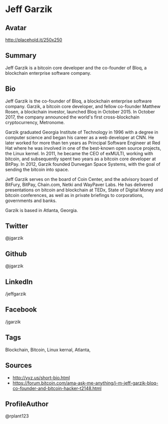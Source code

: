# Jeff Garzik

## Avatar
http://placehold.it/250x250

## Summary
Jeff Garzik is a bitcoin core developer and the co-founder of Bloq, a blockchain enterprise software company.

## Bio
Jeff Garzik is the co-founder of Bloq, a blockchain enterprise software company. Garzik, a bitcoin core developer, and fellow co-founder Matthew Rosen, a blockchain investor, launched Bloq in October 2015. In October 2017, the company announced the world's first cross-blockchain cryptocurrency, Metronome.

Garzik graduated Georgia Institute of Technology in 1996 with a degree in computer science and began his career as a web developer at CNN. He later worked for more than ten years as Principal Software Engineer at Red Hat where he was involved in one of the best-known open source projects, the Linux kernel.​ In 2011, he became the CEO of exMULTI, working with bitcoin, and subsequently spent two years as a bitcoin core developer at BitPay. In 2012, Garzik founded Dunvegan Space Systems, with the goal of sending the bitcoin into space.

Jeff Garzik serves on the board of Coin Center, and the advisory board of BitFury, BitPay, Chain.com, Netki and WayPaver Labs. He has delivered presentations on bitcoin and blockchain at TEDx, State of Digital Money and bitcoin conferences, as well as in private briefings to corporations, governments and banks.

Garzik is based in Atlanta, Georgia.

## Twitter
@jgarzik

## Github
@jgarzik

## LinkedIn
/jeffgarzik

## Facebook
/jgarzik

## Tags
Blockchain, Bitcoin, Linux kernal, Atlanta,

## Sources
- http://yyz.us/short-bio.html
- https://forum.bitcoin.com/ama-ask-me-anything/i-m-jeff-garzik-bloq-co-founder-and-bitcoin-hacker-t2148.html

## ProfileAuthor
@rplant123

